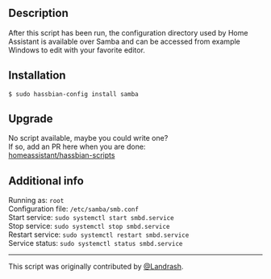 ## Description
After this script has been run, the configuration directory used by Home Assistant is available over Samba and can be accessed from example Windows to edit with your favorite editor.

## Installation
```
$ sudo hassbian-config install samba
```

## Upgrade
No script available, maybe you could write one?  
If so, add an PR here when you are done:  
[homeassistant/hassbian-scripts](https://github.com/home-assistant/hassbian-scripts/pulls)

## Additional info
Running as: `root`  
Configuration file: `/etc/samba/smb.conf`  
Start service: `sudo systemctl start smbd.service`  
Stop service: `sudo systemctl stop smbd.service`  
Restart service: `sudo systemctl restart smbd.service`  
Service status: `sudo systemctl status smbd.service`

***
This script was originally contributed by [@Landrash](https://github.com/Landrash).
